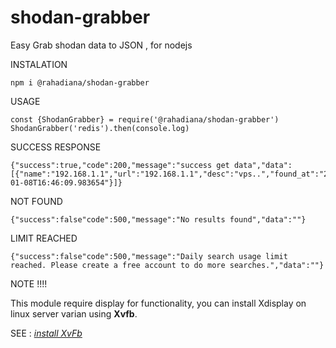 # shodan-grabber


Easy Grab shodan data to JSON , for nodejs

INSTALATION

    npm i @rahadiana/shodan-grabber

USAGE

    const {ShodanGrabber} = require('@rahadiana/shodan-grabber')
    ShodanGrabber('redis').then(console.log)
SUCCESS RESPONSE

    {"success":true,"code":200,"message":"success get data","data":[{"name":"192.168.1.1","url":"192.168.1.1","desc":"vps..","found_at":"2023-01-08T16:46:09.983654"}]}

NOT FOUND

    {"success":false"code":500,"message":"No results found","data":""}

LIMIT REACHED

    {"success":false"code":500,"message":"Daily search usage limit reached. Please create a free account to do more searches.","data":""}

NOTE !!!!

This module require display for functionality, you can install Xdisplay on linux server varian using **Xvfb**.

SEE : *[install XvFb](https://raw.githubusercontent.com/rahadiana/shodan-grabber/main/.github/workflows/test.yml)*